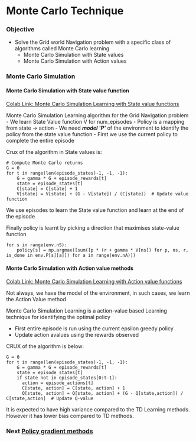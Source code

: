 # Monte Carlo Technique

<!--* freshness: { owner: 'nagasrinivas' reviewed: '2024-05-11' review_interval: '12 months'} *-->

### Objective

*   Solve the Grid world Navigation problem with a specific class of algorithms
    called Monte Carlo learning
    *   Monte Carlo Simulation with State values
    *   Monte Carlo Simulation with Action values

### Monte Carlo Simulation

#### Monte Carlo Simulation with State value function

[Colab Link: Monte Carlo Simulation Learning with State value functions](https://colab.research.google.com/drive/1kJqFepPMnkbgYMO446927Aq_0OHfmFAl#scrollTo=G9-TFrJLxcb_)

Monte Carlo Simulation Learning algorithm for the Grid Navigation problem - We
learn State Value function V for num_episodes - Policy is a mapping from state
-> action - We need ***model 'P'*** of the environment to identify the policy
from the state value function - First we use the current policy to complete the
entire episode

Crux of the algorithm in State values is:

```
# Compute Monte Carlo returns
G = 0
for t in range(len(episode_states)-1, -1, -1):
    G = gamma * G + episode_rewards[t]
    state = episode_states[t]
    C[state] = C[state] + 1
    V[state] = V[state] + (G - V[state]) / (C[state])  # Update value function
```

We use episodes to learn the State value function and learn at the end of the
episode

Finally policy is learnt by picking a direction that maximises state-value
function

```
for s in range(env.nS):
    policy[s] = np.argmax([sum([p * (r + gamma * V[ns]) for p, ns, r, is_done in env.P[s][a]]) for a in range(env.nA)])
```

#### Monte Carlo Simulation with Action value methods

[Colab Link: Monte Carlo Simulation Learning with Action value functions](https://colab.research.google.com/drive/1kJqFepPMnkbgYMO446927Aq_0OHfmFAl#scrollTo=tNAbebpXtD1k)

Not always, we have the model of the environment, in such cases, we learn the
Action Value method

Monte Carlo Simulation Learning is a action-value based Learning technique for
identifying the optimal policy

*   First entire episode is run using the current epsilon greedy policy
*   Update action avalues using the rewards observed

CRUX of the algorithm is below:

```
G = 0
for t in range(len(episode_states)-1, -1, -1):
    G = gamma * G + episode_rewards[t]
    state = episode_states[t]
    if state not in episode_states[0:t-1]:
      action = episode_actions[t]
      C[state, action] = C[state, action] + 1
      Q[state, action] = Q[state, action] + (G - Q[state,action]) / C[state,action]  # Update Q-value
```

It is expected to have high variance compared to the TD Learning methods.
However it has lower bias compared to TD methods.

### Next [Policy gradient methods](policygradient.md)

